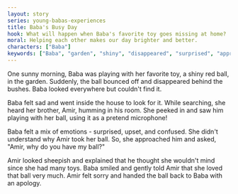 ```yaml
---
layout: story
series: young-babas-experiences
title: Baba's Busy Day
hook: What will happen when Baba's favorite toy goes missing at home?
moral: Helping each other makes our day brighter and better.
characters: ["Baba"]
keywords: ["Baba", "garden", "shiny", "disappeared", "surprised", "approached", "explained", "gentle", "apology", "siblings"]
---
```


One sunny morning, Baba was playing with her favorite toy, a shiny red ball, in the garden. Suddenly, the ball bounced off and disappeared behind the bushes. Baba looked everywhere but couldn't find it.

Baba felt sad and went inside the house to look for it. While searching, she heard her brother, Amir, humming in his room. She peeked in and saw him playing with her ball, using it as a pretend microphone!

Baba felt a mix of emotions - surprised, upset, and confused. She didn't understand why Amir took her ball. So, she approached him and asked, "Amir, why do you have my ball?"

Amir looked sheepish and explained that he thought she wouldn't mind since she had many toys. Baba smiled and gently told Amir that she loved that ball very much. Amir felt sorry and handed the ball back to Baba with an apology.
